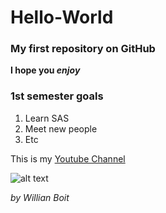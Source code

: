 # Hello-World

### My first repository on GitHub

**I hope you _enjoy_**

### 1st semester goals

1. Learn SAS 
2. Meet new people
3. Etc

This is my [Youtube Channel](https://www.youtube.com/c/BoardsBurgers) 

![alt text](https://ludopedia-postagem.nyc3.cdn.digitaloceanspaces.com/999b5_uu308y.png)


*by Willian Boit*


